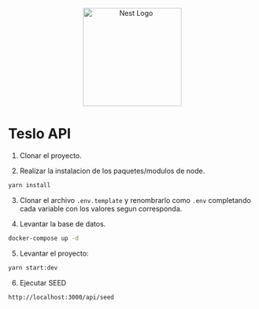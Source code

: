 <p align="center">
  <a href="http://nestjs.com/" target="blank"><img src="https://nestjs.com/img/logo-small.svg" width="200" alt="Nest Logo" /></a>
</p>

# Teslo API

1. Clonar el proyecto.

2. Realizar la instalacion de los paquetes/modulos de node.

``` bash
yarn install
```

3. Clonar el archivo ```.env.template``` y renombrarlo como ```.env``` completando cada variable con los valores segun corresponda.

4. Levantar la base de datos.

``` bash
docker-compose up -d
```

5. Levantar el proyecto:

``` bash
yarn start:dev
```

6. Ejecutar SEED

``` bash
http://localhost:3000/api/seed
```

